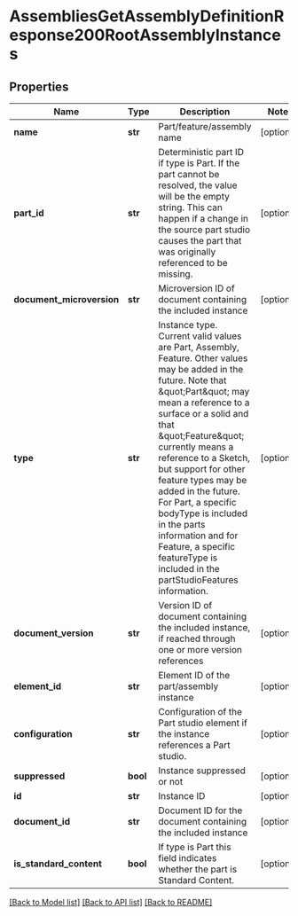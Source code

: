 # AssembliesGetAssemblyDefinitionResponse200RootAssemblyInstances

## Properties
Name | Type | Description | Notes
------------ | ------------- | ------------- | -------------
**name** | **str** | Part/feature/assembly name | [optional] 
**part_id** | **str** | Deterministic part ID if type is Part. If the             part cannot be resolved, the value will be the empty string. This can happen if a change in the             source part studio causes the part that was originally referenced to be missing. | [optional] 
**document_microversion** | **str** | Microversion ID of document             containing the included instance | [optional] 
**type** | **str** | Instance type. Current valid values are Part,             Assembly, Feature. Other values may be added in the future. Note that \&quot;Part\&quot; may mean a reference to             a surface or a solid and that \&quot;Feature\&quot; currently means a reference to a Sketch, but support for             other feature types may be added in the future. For Part, a specific bodyType is included in the             parts information and for Feature, a specific featureType is included in the partStudioFeatures             information. | [optional] 
**document_version** | **str** | Version ID of document containing the             included instance, if reached through one or more version references | [optional] 
**element_id** | **str** | Element ID of the part/assembly instance | [optional] 
**configuration** | **str** | Configuration of the Part studio element                    if the instance references a Part studio. | [optional] 
**suppressed** | **bool** | Instance suppressed or not | [optional] 
**id** | **str** | Instance ID | [optional] 
**document_id** | **str** | Document ID for the document containing the             included instance | [optional] 
**is_standard_content** | **bool** | If type is Part this field             indicates whether the part is Standard Content. | [optional] 

[[Back to Model list]](../README.md#documentation-for-models) [[Back to API list]](../README.md#documentation-for-api-endpoints) [[Back to README]](../README.md)


